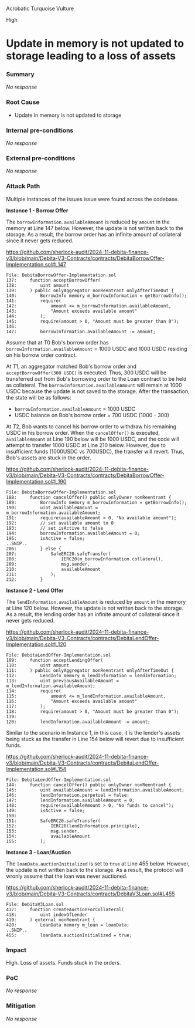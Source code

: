 Acrobatic Turquoise Vulture

High

# Update in memory is not updated to storage leading to a loss of assets

### Summary

_No response_

### Root Cause

- Update in memory is not updated to storage

### Internal pre-conditions

_No response_

### External pre-conditions

_No response_

### Attack Path

Multiple instances of the issues issue were found across the codebase.

**Instance 1 - Borrow Offer**

The `borrowInformation.availableAmount` is reduced by `amount` in the memory at Line 147 below. However, the update is not written back to the storage. As a result, the borrow order has an infinite amount of collateral since it never gets reduced.

https://github.com/sherlock-audit/2024-11-debita-finance-v3/blob/main/Debita-V3-Contracts/contracts/DebitaBorrowOffer-Implementation.sol#L147

```solidity
File: DebitaBorrowOffer-Implementation.sol
137:     function acceptBorrowOffer(
138:         uint amount
139:     ) public onlyAggregator nonReentrant onlyAfterTimeOut {
140:         BorrowInfo memory m_borrowInformation = getBorrowInfo();
141:         require(
142:             amount <= m_borrowInformation.availableAmount,
143:             "Amount exceeds available amount"
144:         );
145:         require(amount > 0, "Amount must be greater than 0");
146: 
147:         borrowInformation.availableAmount -= amount;
```

Assume that at $T0$  Bob's borrow order has `borrowInformation.availableAmount` = 1000 USDC and 1000 USDC residing on his borrow order contract.

At $T1$, an aggregator matched Bob's borrow order and `acceptBorrowOffer(300 USDC)` is executed. Thus, 300 USDC will be transferred out from Bob's borrowing order to the Loan contract to be held as collateral. The `borrowInformation.availableAmount` will remain at 1000 USDC because the update is not saved to the storage. After the transaction, the state will be as follows:

- `borrowInformation.availableAmount` = 1000 USDC
- USDC balance on Bob's borrow order = 700 USDC (1000 - 300)

At $T2$, Bob wants to cancel his borrow order to withdraw his remaining USDC in his borrow order. When the `cancelOffer()` is executed, `availableAmount` at Line 190 below will be 1000 USDC, and the code will attempt to transfer 1000 USDC at Line 210 below. However, due to insufficient funds (1000USDC vs 700USDC), the transfer will revert. Thus, Bob's assets are stuck in the order.

https://github.com/sherlock-audit/2024-11-debita-finance-v3/blob/main/Debita-V3-Contracts/contracts/DebitaBorrowOffer-Implementation.sol#L190

```solidity
File: DebitaBorrowOffer-Implementation.sol
188:     function cancelOffer() public onlyOwner nonReentrant {
189:         BorrowInfo memory m_borrowInformation = getBorrowInfo();
190:         uint availableAmount = m_borrowInformation.availableAmount;
191:         require(availableAmount > 0, "No available amount");
192:         // set available amount to 0
193:         // set isActive to false
194:         borrowInformation.availableAmount = 0;
195:         isActive = false;
..SNIP..
206:         } else {
207:             SafeERC20.safeTransfer(
208:                 IERC20(m_borrowInformation.collateral),
209:                 msg.sender,
210:                 availableAmount
211:             );
212:         }
```

**Instance 2 - Lend Offer**

The `lendInformation.availableAmount` is reduced by `amount` in the memory at Line 120 below. However, the update is not written back to the storage. As a result, the lending order has an infinite amount of collateral since it never gets reduced.

https://github.com/sherlock-audit/2024-11-debita-finance-v3/blob/main/Debita-V3-Contracts/contracts/DebitaLendOffer-Implementation.sol#L120

```solidity
File: DebitaLendOffer-Implementation.sol
109:     function acceptLendingOffer(
110:         uint amount
111:     ) public onlyAggregator nonReentrant onlyAfterTimeOut {
112:         LendInfo memory m_lendInformation = lendInformation;
113:         uint previousAvailableAmount = m_lendInformation.availableAmount;
114:         require(
115:             amount <= m_lendInformation.availableAmount,
116:             "Amount exceeds available amount"
117:         );
118:         require(amount > 0, "Amount must be greater than 0");
119: 
120:         lendInformation.availableAmount -= amount;
```

Similar to the scenario in Instance 1, in this case, it is the lender's assets being stuck as the transfer in Line 154 below will revert due to insufficient funds.

https://github.com/sherlock-audit/2024-11-debita-finance-v3/blob/main/Debita-V3-Contracts/contracts/DebitaLendOffer-Implementation.sol#L154

```solidity
File: DebitaLendOffer-Implementation.sol
144:     function cancelOffer() public onlyOwner nonReentrant {
145:         uint availableAmount = lendInformation.availableAmount;
146:         lendInformation.perpetual = false;
147:         lendInformation.availableAmount = 0;
148:         require(availableAmount > 0, "No funds to cancel");
149:         isActive = false;
150: 
151:         SafeERC20.safeTransfer(
152:             IERC20(lendInformation.principle),
153:             msg.sender,
154:             availableAmount
155:         );
```

**Instance 3 - Loan/Auction**

The `loanData.auctionInitialized` is set to `true` at Line 455 below. However, the update is not written back to the storage. As a result, the protocol will wronly assume that the loan was never auctioned.

https://github.com/sherlock-audit/2024-11-debita-finance-v3/blob/main/Debita-V3-Contracts/contracts/DebitaV3Loan.sol#L455

```solidity
File: DebitaV3Loan.sol
417:     function createAuctionForCollateral(
418:         uint indexOfLender
419:     ) external nonReentrant {
420:         LoanData memory m_loan = loanData;
..SNIP..
455:         loanData.auctionInitialized = true;
```

### Impact

High. Loss of assets. Funds stuck in the orders.

### PoC

_No response_

### Mitigation

_No response_